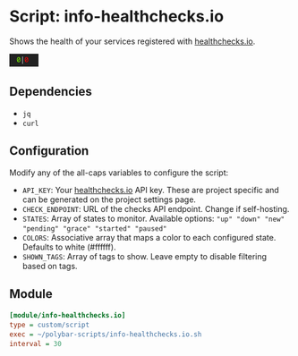 # Script: info-healthchecks.io

Shows the health of your services registered with [healthchecks.io](https://healthchecks.io).

![screenshot](screenshots/info-healthchecks.io.png)


## Dependencies

* `jq`
* `curl`

## Configuration

Modify any of the all-caps variables to configure the script:
* `API_KEY`: Your [healthchecks.io](https://healthchecks.io) API key. These are project specific and can be generated on the project settings page.
* `CHECK_ENDPOINT`: URL of the checks API endpoint. Change if self-hosting.
* `STATES`: Array of states to monitor. Available options: `"up" "down" "new" "pending" "grace" "started" "paused"`
* `COLORS`: Associative array that maps a color to each configured state. Defaults to white (#ffffff).
* `SHOWN_TAGS`: Array of tags to show. Leave empty to disable filtering based on tags.

## Module

```ini
[module/info-healthchecks.io]
type = custom/script
exec = ~/polybar-scripts/info-healthchecks.io.sh
interval = 30
```
